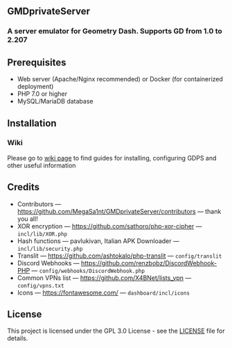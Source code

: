 ## GMDprivateServer
### A server emulator for Geometry Dash. Supports GD from 1.0 to 2.207

## Prerequisites

- Web server (Apache/Nginx recommended) or Docker (for containerized deployment)
- PHP 7.0 or higher
- MySQL/MariaDB database

## Installation

### Wiki
Please go to [wiki page](https://github.com/MegaSa1nt/GMDprivateServer/wiki) to find guides for installing, configuring GDPS and other useful information

## Credits

- Contributors — https://github.com/MegaSa1nt/GMDprivateServer/contributors — thank you all!
- XOR encryption — https://github.com/sathoro/php-xor-cipher — `incl/lib/XOR.php`
- Hash functions — pavlukivan, Italian APK Downloader — `incl/lib/security.php`
- Translit — https://github.com/ashtokalo/php-translit — `config/translit`
- Discord Webhooks — https://github.com/renzbobz/DiscordWebhook-PHP — `config/webhooks/DiscordWebhook.php`
- Common VPNs list — https://github.com/X4BNet/lists_vpn — `config/vpns.txt`
- Icons — https://fontawesome.com/ — `dashboard/incl/icons`

## License

This project is licensed under the GPL 3.0 License - see the [LICENSE](./license.md) file for details.

